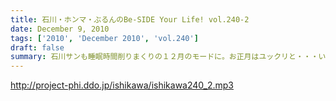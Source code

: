 ```yaml
---
title: 石川・ホンマ・ぶるんのBe-SIDE Your Life! vol.240-2
date: December 9, 2010
tags: ['2010', 'December 2010', 'vol.240']
draft: false
summary: 石川サンも睡眠時間削りまくりの１２月のモードに。お正月はユックリと・・・いきたいところですが、２月の１１日って意外とすぐなのでは！？という現実がっ！NAMAE
---
```


http://project-phi.ddo.jp/ishikawa/ishikawa240_2.mp3